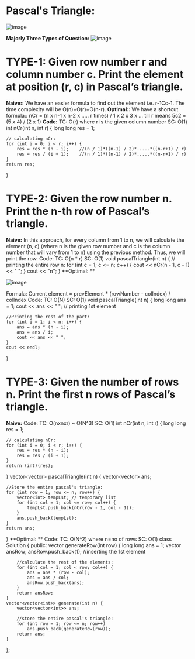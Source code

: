 # Pascal's Triangle:
![image](https://github.com/AbhirupChakraborty/Striver-SDE-Sheet-Challenge-2023/assets/59620162/6ef8a5a8-f4d8-4b03-b908-9869cb845c4b)

**Majorly Three Types of Question:**
![image](https://github.com/AbhirupChakraborty/Striver-SDE-Sheet-Challenge-2023/assets/59620162/c88ba4d5-efc6-47eb-91f0-a416aa658eb2)
# TYPE-1: Given row number r and column number c. Print the element at position (r, c) in Pascal’s triangle.
  **Naive::** We have an easier formula to find out the element i.e. r-1Cc-1.
          The time complexity will be O(n)+O(r)+O(n-r).
  **Optimal::** We have a shortcut formula:: nCr = (n x n-1 x n-2 x ..... r times) / 1 x 2 x 3 x ... till r
            means 5c2 = (5 x 4) / (2 x 1)
  **Code:**
  TC: O(r) where r is the given column number
  SC: O(1)
  int nCr(int n, int r) {
    long long res = 1;

    // calculating nCr:
    for (int i = 0; i < r; i++) {
        res = res * (n - i);    //(n / 1)*((n-1) / 2)*.....*((n-r+1) / r)
        res = res / (i + 1);    //(n / 1)*((n-1) / 2)*.....*((n-r+1) / r)
    }
    return res;
}
# TYPE-2: Given the row number n. Print the n-th row of Pascal’s triangle.
  **Naive:** In this approach, for every column from 1 to n, we will calculate the element (n, c)
         (where n is the given row number and c is the column number that will vary from 1 to n) using the previous method. Thus, we will print the row.
  Code:
  TC: O(n * r)
  SC: O(1)
  void pascalTriangle(int n) {
    // printing the entire row n:
    for (int c = 1; c <= n; c++) {
        cout << nCr(n - 1, c - 1) << " ";
    }
    cout << "n";
  }
  **Optimal: **
  
  ![image](https://github.com/AbhirupChakraborty/Striver-SDE-Sheet-Challenge-2023/assets/59620162/03db364e-c2c0-4c4f-afc6-4570df91670d)
  
  Formula: Current element = prevElement * (rowNumber - colIndex) / colIndex
  Code:
  TC: O(N)
  SC: O(1)
  void pascalTriangle(int n) {
    long long ans = 1;
    cout << ans << " "; // printing 1st element

    //Printing the rest of the part:
    for (int i = 1; i < n; i++) {
        ans = ans * (n - i);
        ans = ans / i;
        cout << ans << " ";
    }
    cout << endl;
  }

# TYPE-3: Given the number of rows n. Print the first n rows of Pascal’s triangle.
  **Naive:**
  Code:
  TC: O(nxnxr) ~ O(N^3)
  SC: O(1)
  int nCr(int n, int r) {
    long long res = 1;

    // calculating nCr:
    for (int i = 0; i < r; i++) {
        res = res * (n - i);
        res = res / (i + 1);
    }
    return (int)(res);
  }
  vector<vector<int>> pascalTriangle(int n) {
    vector<vector<int>> ans;

    //Store the entire pascal's triangle:
    for (int row = 1; row <= n; row++) {
        vector<int> tempLst; // temporary list
        for (int col = 1; col <= row; col++) {
            tempLst.push_back(nCr(row - 1, col - 1));
        }
        ans.push_back(tempLst);
    }
    return ans;
  }
  **Optimal: **
  Code:
  TC: O(N^2) where n=no of rows
  SC: O(1)
class Solution {
public:
    vector<int> generateRow(int row) {
        long long ans = 1;
        vector<int> ansRow;
        ansRow.push_back(1); //inserting the 1st element

        //calculate the rest of the elements:
        for (int col = 1; col < row; col++) {
            ans = ans * (row - col);
            ans = ans / col;
            ansRow.push_back(ans);
        }
        return ansRow;
    }
    vector<vector<int>> generate(int n) {
        vector<vector<int>> ans;

        //store the entire pascal's triangle:
        for (int row = 1; row <= n; row++)
            ans.push_back(generateRow(row));
        return ans;
    }
};
